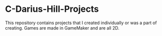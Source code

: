# C-Darius-Hill-Projects
This repository contains projects that I created individually or was a part of creating.
Games are made in GameMaker and are all 2D.
